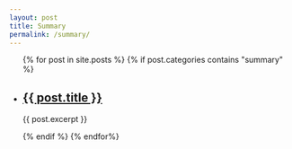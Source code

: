 ```yaml
---
layout: post
title: Summary
permalink: /summary/
---
```

<ul class="">
    {% for post in site.posts %}
    {% if post.categories contains "summary" %}
    <li>
        <h2><a href="{{ post.url }}">{{ post.title }}</a></h2>
        <p>{{ post.excerpt }}</p>
    </li>
    {% endif %}
    {% endfor%}
</ul>

